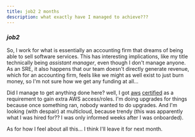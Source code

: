 ```yaml
---
title: job2 2 months
description: what exactly have I managed to achieve???
---
```


### _job2_

So, I work for what is essentially an accounting firm
that dreams of being able to sell software services.
This has interesting implications,
like my title technically being _assistant manager_,
even though I don't manage anyone.
As an SRE, it also happens that our team doesn't directly generate revenue,
which for an accounting firm,
feels like we might as well exist to just burn money,
so I'm not sure how we get any funding at all...

Did I manage to get anything done here?
well, I got
[aws](/blog/12022-03-13-aws-certified-cloud-practitioner/)
[certified](/blog/12022-03-30-aws-certified-solutions-architect-associate/)
as a requirement to gain extra AWS access/roles.
I'm doing upgrades for things because once something ran,
nobody wanted to do upgrades.
And I'm looking (with despair) at multicloud,
because trendy
(this was apparently what I was hired for??
I was only informed weeks after I was onboarded).

As for how I feel about all this...
I think I'll leave it for next month.

